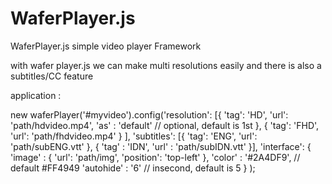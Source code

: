 # WaferPlayer.js
WaferPlayer.js simple video player Framework 

with wafer player.js we can make multi resolutions easily and there is also a subtitles/CC feature

application :

new waferPlayer('#myvideo').config('resolution': [{
                                                     'tag': 'HD', 
                                                     'url': 'path/hdvideo.mp4',
                                                     'as' : 'default' // optional, default is 1st
                                                   },
                                                   {
                                                     'tag': 'FHD',
                                                     'url': 'path/fhdvideo.mp4'
                                                   }
                                                   ],
                                   'subtitles': [{
                                                   'tag': 'ENG',
                                                   'url': 'path/subENG.vtt'
                                                 },
                                                 {
                                                   'tag' : 'IDN',
                                                  'url' : 'path/subIDN.vtt'
                                                 }], 
                                   'interface': {
                                                  'image' : {
                                                             'url': 'path/img', 
                                                             'position': 'top-left'
                                                             },
                                                  'color' : '#2A4DF9', // default #FF4949
                                                  'autohide' : '6' // insecond, default is 5 
                                                 }
                                   );
